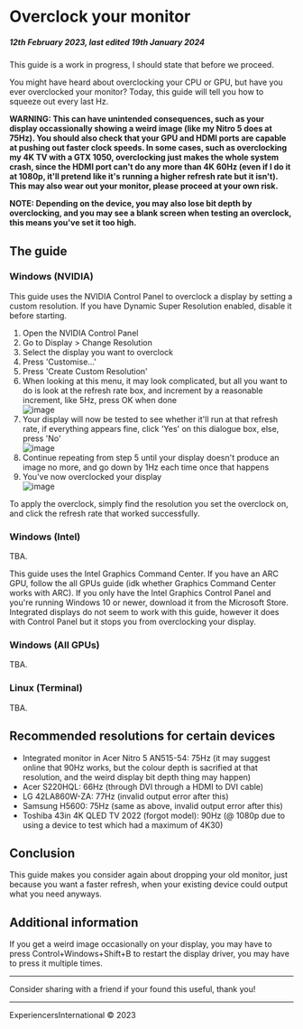 # Overclock your monitor
##### 12th February 2023, last edited 19th January 2024

This guide is a work in progress, I should state that before we proceed.

You might have heard about overclocking your CPU or GPU, but have you ever overclocked your monitor? Today, this guide will tell you how to squeeze out every last Hz.

**WARNING: This can have unintended consequences, such as your display occassionally showing a weird image (like my Nitro 5 does at 75Hz). You should also check that your GPU and HDMI ports are capable at pushing out faster clock speeds. In some cases, such as overclocking my 4K TV with a GTX 1050, overclocking just makes the whole system crash, since the HDMI port can't do any more than 4K 60Hz (even if I do it at 1080p, it'll pretend like it's running a higher refresh rate but it isn't). This may also wear out your monitor, please proceed at your own risk.**

**NOTE: Depending on the device, you may also lose bit depth by overclocking, and you may see a blank screen when testing an overclock, this means you've set it too high.**

## The guide

### Windows (NVIDIA)

This guide uses the NVIDIA Control Panel to overclock a display by setting a custom resolution. If you have Dynamic Super Resolution enabled, disable it before starting.

1. Open the NVIDIA Control Panel
2. Go to Display > Change Resolution
3. Select the display you want to overclock
4. Press 'Customise...'
5. Press 'Create Custom Resolution'
6. When looking at this menu, it may look complicated, but all you want to do is look at the refresh rate box, and increment by a reasonable increment, like 5Hz, press OK when done <br> ![image](https://user-images.githubusercontent.com/56035537/218334487-6737412d-2a15-4958-8022-3ef90b3f21c2.png)
7. Your display will now be tested to see whether it'll run at that refresh rate, if everything appears fine, click 'Yes' on this dialogue box, else, press 'No' <br> ![image](https://user-images.githubusercontent.com/56035537/218334574-129d6ce3-607e-42c8-a990-57fcfd5d2803.png)
8. Continue repeating from step 5 until your display doesn't produce an image no more, and go down by 1Hz each time once that happens
9. You've now overclocked your display <br> ![image](https://user-images.githubusercontent.com/56035537/218335274-6b83aa24-55da-40f3-8fa3-b1bdc8e9fa31.png)

To apply the overclock, simply find the resolution you set the overclock on, and click the refresh rate that worked successfully.

### Windows (Intel)

TBA.

This guide uses the Intel Graphics Command Center. If you have an ARC GPU, follow the all GPUs guide (idk whether Graphics Command Center works with ARC). If you only have the Intel Graphics Control Panel and you're running Windows 10 or newer, download it from the Microsoft Store. Integrated displays do not seem to work with this guide, however it does with Control Panel but it stops you from overclocking your display.

### Windows (All GPUs)

TBA.

### Linux (Terminal)

TBA.

## Recommended resolutions for certain devices

- Integrated monitor in Acer Nitro 5 AN515-54: 75Hz (it may suggest online that 90Hz works, but the colour depth is sacrified at that resolution, and the weird display bit depth thing may happen)
- Acer S220HQL: 66Hz (through DVI through a HDMI to DVI cable)
- LG 42LA860W-ZA: 77Hz (invalid output error after this)
- Samsung H5600: 75Hz (same as above, invalid output error after this)
- Toshiba 43in 4K QLED TV 2022 (forgot model): 90Hz (@ 1080p due to using a device to test which had a maximum of 4K30)

## Conclusion

This guide makes you consider again about dropping your old monitor, just because you want a faster refresh, when your existing device could output what you need anyways.

## Additional information

If you get a weird image occasionally on your display, you may have to press Control+Windows+Shift+B to restart the display driver, you may have to press it multiple times.

---

Consider sharing with a friend if your found this useful, thank you!

---

ExperiencersInternational © 2023
